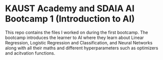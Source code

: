 # KAUST Academy and SDAIA AI Bootcamp 1 (Introduction to AI)
This repo contains the files I worked on during the first bootcamp. The bootcamp introduces the learner to AI where they learn about Linear Regression, Logistic Regression and Classification, and Neural Networks along with all their maths and different hyperparameters such as optimizers and acitvation functions.

